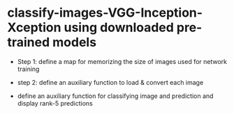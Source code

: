 # classify-images-VGG-Inception-Xception using downloaded pre-trained models
  <test some images and compared the netwrok performance>
 
 * Step 1: define a map for memorizing the size of images used for network training
 
 * step 2: define an auxiliary function to load & convert each image
 
 * define an auxiliary function for classifying image and prediction and display rank-5 predictions
 
 
